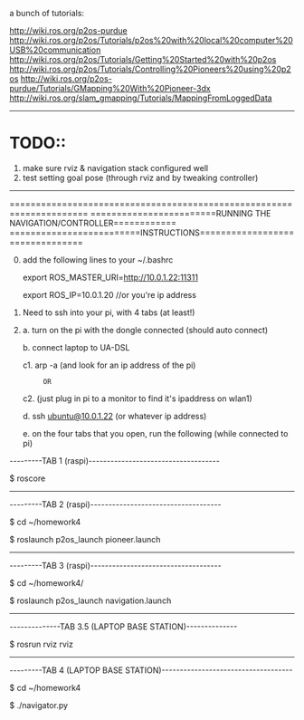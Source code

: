 a bunch of tutorials:

http://wiki.ros.org/p2os-purdue
http://wiki.ros.org/p2os/Tutorials/p2os%20with%20local%20computer%20USB%20communication
http://wiki.ros.org/p2os/Tutorials/Getting%20Started%20with%20p2os
http://wiki.ros.org/p2os/Tutorials/Controlling%20Pioneers%20using%20p2os
http://wiki.ros.org/p2os-purdue/Tutorials/GMapping%20With%20Pioneer-3dx
http://wiki.ros.org/slam_gmapping/Tutorials/MappingFromLoggedData

-------------------------------------------------
# TODO::

1. make sure rviz & navigation stack configured well
2. test setting goal pose (through rviz and by tweaking controller)


---------------------------------------------------------------------
=====================================================================
========================RUNNING THE NAVIGATION/CONTROLLER============
=========================INSTRUCTIONS================================

0. add the following lines to your ~/.bashrc

    export ROS_MASTER_URI=http://10.0.1.22:11311

    export ROS_IP=10.0.1.20         //or you're ip address


1. Need to ssh into your pi, with 4 tabs (at least!)
2.
    a. turn on the pi with the dongle connected (should auto connect)

    b. connect laptop to UA-DSL

    c1. arp -a (and look for an ip address of the pi)

            OR

    c2. (just plug in pi to a monitor to find it's ipaddress on wlan1)

    d. ssh ubuntu@10.0.1.22     (or whatever ip address)

    e. on the four tabs that you open, run the following (while connected to pi)

---------TAB 1 (raspi)------------------------------------

$ roscore

----------------------------------------------------------
---------TAB 2 (raspi)------------------------------------

$ cd ~/homework4

$ roslaunch p2os_launch pioneer.launch

----------------------------------------------------------
---------TAB 3 (raspi)------------------------------------

$ cd ~/homework4/

$ roslaunch p2os_launch navigation.launch

----------------------------------------------------------
--------------TAB 3.5 (LAPTOP BASE STATION)--------------

$ rosrun rviz rviz

----------------------------------------------------------
---------TAB 4 (LAPTOP BASE STATION)------------------------------------

$ cd ~/homework4

$ ./navigator.py

